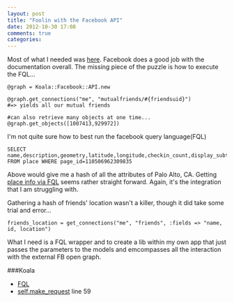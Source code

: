 ```yaml
---
layout: post
title: "Foolin with the Facebook API"
date: 2012-10-30 17:08
comments: true
categories: 
---
```


Most of what I needed was [here](https://github.com/arsduo/koala/wiki/Graph-API). Facebook does a good job with the documentation overall. The missing piece of the puzzle is how to execute the FQL...

```
@graph = Koala::Facebook::API.new

@graph.get_connections("me", "mutualfriends/#{friendsuid}")
#=> yields all our mutual friends

#can also retrieve many objects at one time...
@graph.get_objects([1007413,929972])
```

I'm not quite sure how to best run the facebook query language(FQL)
```
SELECT name,description,geometry,latitude,longitude,checkin_count,display_subtext FROM place WHERE page_id=110506962309835
```
Above would give me a hash of all the attributes of Palo Alto, CA. Getting [place info via FQL](http://developers.facebook.com/docs/reference/fql/place/) seems rather straight forward. Again, it's the integration that I am struggling with.

Gathering a hash of friends' location wasn't a killer, though it did take some trial and error...
```
friends_location = get_connections("me", "friends", :fields => "name, id, location")
```

What I need is a FQL wrapper and to create a lib within my own app that just passes the parameters to the models and emcompasses all the interaction with the external FB open graph.

###Koala
- [FQL](https://github.com/arsduo/koala/blob/master/lib/koala/api/graph_api.rb)
- [self.make_request](https://github.com/arsduo/koala/blob/master/lib/koala/http_service.rb) line 59